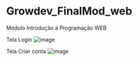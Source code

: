 # Growdev_FinalMod_web

Módulo Introdução à Programação WEB


Tela Login
![image](https://user-images.githubusercontent.com/83958825/169630254-14033adb-6d5d-426b-835a-3d797068bf76.png)

Tela Criar conta
![image](https://user-images.githubusercontent.com/83958825/169630256-e1f0ea03-5ddd-4453-acc8-41756dbbe736.png)

